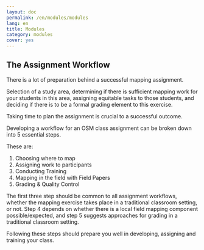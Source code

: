 ```yaml
---
layout: doc
permalink: /en/modules/modules 
lang: en
title: Modules
category: modules
cover: yes
---
```

## The Assignment Workflow 
There is a lot of preparation behind a successful mapping assignment. 

Selection of a study area, determining if there is sufficient mapping work for your students in this area, assigning equitable tasks to those students, and deciding if there is to be a formal grading element to this exercise. 

Taking time to plan the assignment is crucial to a successful outcome. 

Developing a workflow for an OSM class assignment can be broken down into 5 essential steps. 

These are:

1. Choosing where to map
2. Assigning work to participants
3. Conducting Training
4. Mapping in the field with Field Papers
5. Grading & Quality Control

The first three step should be common to all assignment workflows, whether the mapping exercise takes place in a traditional classroom setting, or not. Step 4 depends on whether there is a local field mapping component possible/expected, and step 5 suggests approaches for grading in a traditional classroom setting. 

Following these steps should prepare you well in developing, assigning and training your class.
